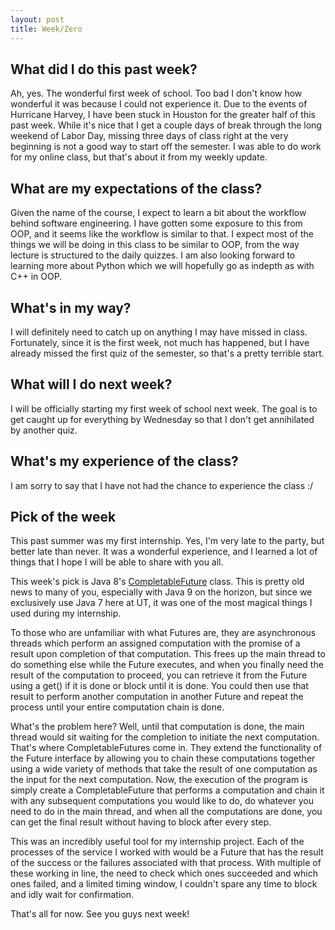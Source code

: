 ```yaml
---
layout: post
title: Week/Zero
---
```


## What did I do this past week?

Ah, yes. The wonderful first week of school. Too bad I don't know how wonderful it was because I could not experience it. Due to the events of Hurricane Harvey, I have been stuck in Houston for the greater half of this past week. While it's nice that I get a couple days of break through the long weekend of Labor Day, missing three days of class right at the very beginning is not a good way to start off the semester. I was able to do work for my online class, but that's about it from my weekly update.

## What are my expectations of the class?

Given the name of the course, I expect to learn a bit about the workflow behind software engineering. I have gotten some exposure to this from OOP, and it seems like the workflow is similar to that. I expect most of the things we will be doing in this class to be similar to OOP, from the way lecture is structured to the daily quizzes. I am also looking forward to learning more about Python which we will hopefully go as indepth as with C++ in OOP.

## What's in my way?

I will definitely need to catch up on anything I may have missed in class. Fortunately, since it is the first week, not much has happened, but I have already missed the first quiz of the semester, so that's a pretty terrible start.

## What will I do next week?

I will be officially starting my first week of school next week. The goal is to get caught up for everything by Wednesday so that I don't get annihilated by another quiz.

## What's my experience of the class?

I am sorry to say that I have not had the chance to experience the class :/

## Pick of the week

This past summer was my first internship. Yes, I'm very late to the party, but better late than never. It was a wonderful experience, and I learned a lot of things that I hope I will be able to share with you all.

This week's pick is Java 8's [CompletableFuture](https://docs.oracle.com/javase/8/docs/api/java/util/concurrent/CompletableFuture.html) class. This is pretty old news to many of you, especially with Java 9 on the horizon, but since we exclusively use Java 7 here at UT, it was one of the most magical things I used during my internship.

To those who are unfamiliar with what Futures are, they are asynchronous threads which perform an assigned computation with the promise of a result upon completion of that computation. This frees up the main thread to do something else while the Future executes, and when you finally need the result of the computation to proceed, you can retrieve it from the Future using a get() if it is done or block until it is done. You could then use that result to perform another computation in another Future and repeat the process until your entire computation chain is done.

What's the problem here? Well, until that computation is done, the main thread would sit waiting for the completion to initiate the next computation. That's where CompletableFutures come in. They extend the functionality of the Future interface by allowing you to chain these computations together using a wide variety of methods that take the result of one computation as the input for the next computation. Now, the execution of the program is simply create a CompletableFuture that performs a computation and chain it with any subsequent computations you would like to do, do whatever you need to do in the main thread, and when all the computations are done, you can get the final result without having to block after every step.

This was an incredibly useful tool for my internship project. Each of the processes of the service I worked with would be a Future that has the result of the success or the failures associated with that process. With multiple of these working in line, the need to check which ones succeeded and which ones failed, and a limited timing window, I couldn't spare any time to block and idly wait for confirmation.

That's all for now. See you guys next week!
